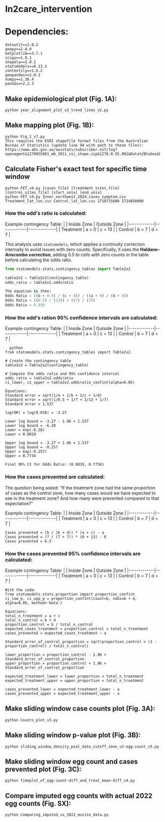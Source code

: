 # In2care_intervention

# Dependencies:
```
dateutil==2.8.2
geopy==2.4.0
matplotlib==3.7.1
scipy==1.9.1
shapely==2.0.2
statsmodels==0.13.2
contextily==1.6.2
geopandas==1.0.1
numpy==1.26.4
pandas==2.2.3
```

## Make epidemiological plot (Fig. 1A):
```
python year_alignment_plot_v2_trend_lines_v2.py
```

## Make mapping plot (Fig. 1B):
```
python Fig_1_v7.py
This requires the ESRI shapefile format files from the Australian Bureau of Statistics (update line 94 with path to these files):
https://www.abs.gov.au/ausstats/subscriber.nsf/log?openagent&1270055001_mb_2011_vic_shape.zip&1270.0.55.001&Data%20Cubes&85F5B2ED8E3DC957CA257801000CA953&0&July%202011&23.12.2010&Latest

```

## Calculate Fisher's exact test for specific time window
```
python FET_v4.py [cases_file] [treatment_sites_file] [control_sites_file] [start_unix] [end_unix]
python FET_v4.py Inner_northwest_2024_cases_symptom.csv Treatment_lat_lon.csv Control_lat_lon.csv 1718715600 1724850000

```

### How the odd's ratio is calculated:
Example contingency Table:
|             | Inside Zone | Outside Zone |
|-------------|-------------|--------------|
| Treatment   | a = 0       | c = 13       |
| Control     | b = 7       | d = 7        |

This analysis uses `statsmodels`, which applies a continuity correction internally
to avoid issues with zero counts. Specifically, it uses the **Haldane–Anscombe correction**,
adding 0.5 to cells with zero counts in the table before calculating the odds ratio.

```python
from statsmodels.stats.contingency_tables import Table2x2

table2x2 = Table2x2(contingency_table)
odds_ratio = table2x2.oddsratio

The equation is then:
Odds Ratio = ((b + 0.5) / (c + 0)) / ((a + 0) / (d + 0))
Odds Ratio = ((0.5) / (13)) / ((7) / (7))
Odds Ratio = 0.038
```

### How the odd's ration 95% confidence intervals are calculated:
Example contingency Table:
|             | Inside Zone | Outside Zone |
|-------------|-------------|--------------|
| Treatment   | a = 0       | c = 13       |
| Control     | b = 7       | d = 7        |

```
  python
from statsmodels.stats.contingency_tables import Table2x2

# Create the contingency table
table2x2 = Table2x2(contingency_table)

# Compute the odds ratio and 95% confidence interval
odds_ratio = table2x2.oddsratio
ci_lower, ci_upper = table2x2.oddsratio_confint(alpha=0.05)

Equations:
Standard error = sqrt(1/a + 1/b + 1/c + 1/d)
Standard error = sqrt(1/0.5 + 1/7 + 1/13 + 1/7)
Standard error = 1.537

log(OR) = log(0.038) = -3.27

Lower log bound = -3.27 - 1.96 × 1.537
Lower log bound = -6.28
Lower = exp(-6.28)
Lower = 0.0019

Upper log bound = -3.27 + 1.96 × 1.537
Upper log bound = -0.257
Upper = exp(-0.257)
Upper = 0.7734

Final 95% CI for Odds Ratio: (0.0019, 0.7734)
```

### How the cases prevented are calculated:
The question being asked:
“If the treatment zone had the same proportion of cases as the control zone, how many cases would we have expected to see in the treatment zone? And how many were prevented compared to that expectation?”

Example contingency Table:
|             | Inside Zone | Outside Zone |
|-------------|-------------|--------------|
| Treatment   | a = 0       | c = 13       |
| Control     | b = 7       | d = 7        |

```
Cases prevented = (b / (b + d)) * (a + c) - a
Cases prevented = (7 / (7 + 7)) * (0 + 13) - 0
Cases prevented = 6.5
```

### How the cases prevented 95% confidence intervals are calculated:
Example contingency Table:
|             | Inside Zone | Outside Zone |
|-------------|-------------|--------------|
| Treatment   | a = 0       | c = 13       |
| Control     | b = 7       | d = 7        |

```
With the code:
from statsmodels.stats.proportion import proportion_confint
ci_low_p, ci_upp_p = proportion_confint(count=b, nobs=b + d, alpha=0.05, method='beta')

Equations:
total_n_treatment = a + c
total_n_control = b + d
proportion_control = b / total_n_control
expected_cases_treatment = proportion_control × total_n_treatment
cases_prevented = expected_cases_treatment − a

Standard_error_of_control_proportion = sqrt(proportion_control × (1 - proportion_control) / total_n_control)

lower_proportion = proportion_control - 1.96 × Standard_error_of_control_proportion
upper_proportion = proportion_control + 1.96 × Standard_error_of_control_proportion

expected_treatment_lower = lower_proportion × total_n_treatment
expected_treatment_upper = upper_proportion × total_n_treatment

cases_prevented_lower = expected_treatment_lower - a
cases_prevented_upper = expected_treatment_upper - a
```


## Make sliding window case counts plot (Fig. 3A):
```
python Counts_plot_v3.py
```

## Make sliding window p-value plot (Fig. 3B):
```
python sliding_window_density_pval_date_cutoff_zone_v2-egg-count_v5.py
```

## Make sliding window egg count and cases prevented plot (Fig. 3C):
```
python Timeplot_of_egg-count-diff_and_treat_mean-diff_v4.py
```

## Compare imputed egg counts with actual 2022 egg counts (Fig. SX):
```
python Comparing_imputed_vs_2022_mozzie_data.py
```





